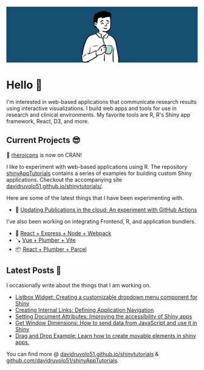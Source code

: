 
![davidruvolo51 profile](https://raw.githubusercontent.com/davidruvolo51/davidruvolo51/main/static/davidruvolo51.png)

# Hello 👋

I'm interested in web-based applications that communicate research results using interactive visualizations. I build web apps and tools for use in research and clinical environments. My favorite tools are R, R's Shiny app framework, React, D3, and more.

## Current Projects 😎

🥳 [rheroicons](https://github.com/davidruvolo51/rheroicons) is now on CRAN!

I like to experiment with web-based applications using R. The repository [shinyAppTutorials](https://github.com/davidruvolo51/shinyAppTutorials) contains a series of examples for building custom Shiny applications. Checkout the accompanying site [davidruvolo51.github.io/shinytutorials/](https://davidruvolo51.github.io/shinytutorials/).

Here are some of the latest things that I have been experimenting with.

- 📖 [Updating Publications in the cloud: An experiment with GitHub Actions](https://github.com/davidruvolo51/update-publications-workflow)

I've also been working on integrating Frontend, R, and application bundlers.

- 🚂 [React + Express + Node + Webpack](https://github.com/davidruvolo51/r-react-demo)
- 🪠 [Vue + Plumber + Vite](https://github.com/davidruvolo51/r-vue-app)
- 📦 [React + Plumber + Parcel](https://github.com/davidruvolo51/r-plumber-app)

## Latest Posts 📓

I occasionally write about the things that I am working on.

<!-- BLOG-POST-LIST:START -->
- [Listbox Widget: Creating a customizable dropdown menu component for Shiny](https://davidruvolo51.github.io/shinytutorials/tutorials/listbox-widget/)
- [Creating Internal Links: Defining Application Navigation](https://davidruvolo51.github.io/shinytutorials/tutorials/shiny-link/)
- [Setting Document Attributes: Improving the accessibility of Shiny apps](https://davidruvolo51.github.io/shinytutorials/tutorials/setting-html-attributes/)
- [Get Window Dimensions: How to send data from JavaScript and use it in Shiny](https://davidruvolo51.github.io/shinytutorials/tutorials/get-window-dims/)
- [Drag and Drop Example: Learn how to create movable elements in shiny apps.](https://davidruvolo51.github.io/shinytutorials/tutorials/drag-and-drop/)<!-- BLOG-POST-LIST:END -->

You can find more @ [davidruvolo51.github.io/shinytutorials](https://davidruvolo51.github.io/shinytutorials) & [github.com/davidruvolo51/shinyAppTutorials](https://github.com/davidruvolo51/shinyAppTutorials).
